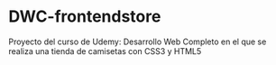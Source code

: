 # DWC-frontendstore
Proyecto del curso de Udemy: Desarrollo Web Completo en el que se realiza una tienda de camisetas con CSS3 y HTML5
